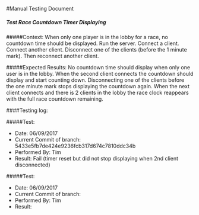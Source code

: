 #Manual Testing Document

##### Test Race Countdown Timer Displaying
#####Context:
    When only one player is in the lobby for a race, no countdown time should be displayed.
    Run the server.
    Connect a client.
    Connect another client.
    Disconnect one of the clients (before the 1 minute mark).
    Then reconnect another client.

#####Expected Results:
    No countdown time should display when only one user is in the lobby.
    When the second client connects the countdown should display and start counting down.
    Disconnecting one of the clients before the one minute mark stops displaying the countdown again.
    When the next client connects and there is 2 clients in the lobby the race clock reappears with the full race countdown remaining.


####Testing log:

#####Test:

- Date: 06/09/2017
- Current Commit of branch: 5433e5fb7de424e9236fcb317d674c7810ddc34b
- Performed By: Tim
- Result: Fail (timer reset but did not stop displaying when 2nd client disconnected)

#####Test:

- Date: 06/09/2017
- Current Commit of branch: 
- Performed By: Tim
- Result: 